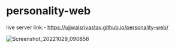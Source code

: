 # personality-web
live server link:- https://ujjwalsrivastav.github.io/personality-web/

![Screenshot_20221029_090856](https://user-images.githubusercontent.com/87747687/198840583-353864ca-ef5e-4432-bd9c-b53a37a56b29.png)
